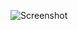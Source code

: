 ![Screenshot](https://raw.githubusercontent.com/Cryakl/Ultimate-RAT-Collection/refs/heads/main/GreameRat/Greame%20RAT%20v1.4/Screenshot.png)
